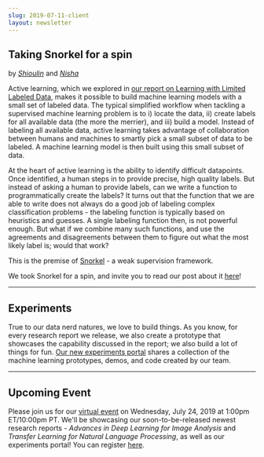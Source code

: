 ```yaml
---
slug: 2019-07-11-client
layout: newsletter
---
```


## Taking Snorkel for a spin
by *[Shioulin](https://twitter.com/shioulin_sam)* and *[Nisha](https://twitter.com/NishaMuktewar)*

Active learning, which we explored in [our report on Learning with Limited Labeled Data](https://blog.fastforwardlabs.com/2019/04/02/a-guide-to-learning-with-limited-labeled-data.html), makes it possible to build machine learning models with a small set of labeled data. The typical simplified workflow when tackling a supervised machine learning problem is to i) locate the data, ii) create labels for all available data (the more the merrier), and iii) build a model. Instead of labeling all available data, active learning takes advantage of collaboration between humans and machines to smartly pick a small subset of data to be labeled. A machine learning model is then built using this small subset of data.

At the heart of active learning is the ability to identify difficult datapoints. Once identified, a human steps in to provide precise, high quality labels. But instead of asking a human to provide labels, can we write a function to programmatically create the labels? It turns out that the function that we are able to write does not always do a good job of labeling complex classification problems - the labeling function is typically based on heuristics and guesses. A single labeling function then, is not powerful enough. But what if we combine many such functions, and use the agreements and disagreements between them to figure out what the most likely label is; would that work?

This is the premise of [Snorkel](https://github.com/HazyResearch/snorkel) - a weak supervision framework.

We took Snorkel for a spin, and invite you to read our post about it [here](https://blog.fastforwardlabs.com/2019/07/08/snorkel_final.html)!

---

## Experiments
True to our data nerd natures, we love to build things.  As you know, for every research report we release, we also create a prototype that showcases the capability discussed in the report; we also build a lot of things for fun.  [Our new experiments portal](https://experiments.fastforwardlabs.com/) shares a collection of the machine learning prototypes, demos, and code created by our team.

---

## Upcoming Event

Please join us for our [virtual event](https://www.cloudera.com/about/events/webinars/cffl-virtual-event-7-2019.html?utm_medium=email&utm_source=newsletter&utm_campaign=ml&src=newsletter&cid=7012H000001l3VK&utm_content=FFL_Showcase_Organic_AMER_Webinar_2019-07-24) on Wednesday, July 24, 2019 at 1:00pm ET/10:00pm PT.  We'll be showcasing our soon-to-be-released newest research reports - *Advances in Deep Learning for Image Analysis* and *Transfer Learning for Natural Language Processing*, as well as our experiments portal!  You can register [here](https://www.cloudera.com/about/events/webinars/cffl-virtual-event-7-2019.html?utm_medium=email&utm_source=newsletter&utm_campaign=ml&src=newsletter&cid=7012H000001l3VK&utm_content=FFL_Showcase_Organic_AMER_Webinar_2019-07-24).